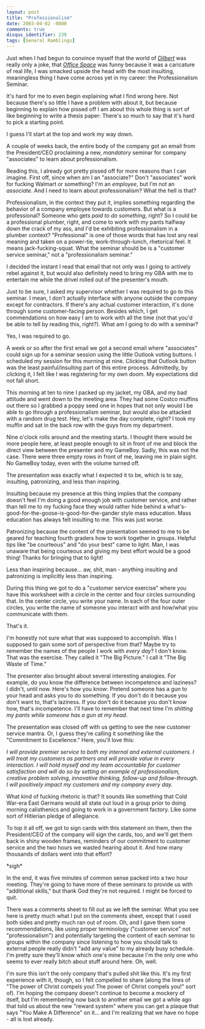 ```yaml
---
layout: post
title: "Professionalism"
date: 2003-04-02 -0800
comments: true
disqus_identifier: 239
tags: [General Ramblings]
---
```

Just when I had begun to convince myself that the world of
[*Dilbert*](http://www.dilbert.com) was really only a joke, that
[*Office
Space*](http://www.amazon.com/exec/obidos/ASIN/6305508550/mhsvortex) was
funny because it was a caricature of real life, I was smacked upside the
head with the most insulting, meaningless thing I have come across yet
in my career: the Professionalism Seminar.
 
 It's hard for me to even begin explaining what I find wrong here. Not
because there's so little I have a problem with about it, but because
beginning to explain how pissed off I am about this whole thing is sort
of like beginning to write a thesis paper: There's so much to say that
it's hard to pick a starting point.
 
 I guess I'll start at the top and work my way down.
 
 A couple of weeks back, the entire body of the company got an email
from the President/CEO proclaiming a new, *mandatory* seminar for
company "associates" to learn about professionalism.
 
 Reading this, I already got pretty pissed off for more reasons than I
can imagine. First off, since when am I an "associate?" Don't
"associates" work for fucking Walmart or something? I'm an *employee*,
but I'm not an *associate*. And I need to learn about professionalism?
What the hell is that?
 
 Professionalism, in the context they put it, implies something
regarding the behavior of a company employee towards customers. But what
is a professional? Someone who gets *paid to do something*, right? So I
could be a professional plumber, right, and come to work with my pants
halfway down the crack of my ass, and I'd be exhibiting professionalism
in a plumber context? "Professional" is one of those words that has lost
any real meaning and taken on a power-tie, work-through-lunch,
rhetorical feel. It means jack-fucking-squat. What the seminar should be
is a "customer service seminar," not a "professionalism seminar."
 
 I decided the instant I read that email that not only was I going to
actively rebel against it, but would also definitely need to bring my
GBA with me to entertain me while the drivel rolled out of the
presenter's mouth.
 
 Just to be sure, I asked my supervisor whether I was required to go to
this seminar. I mean, I don't actually interface with anyone outside the
company except for contractors. If there's any actual customer
interaction, it's done through some customer-facing person. Besides
which, I get commendations on how easy I am to work with all the time
(not that you'd be able to tell by reading this, right?). What am I
going to do with a seminar?
 
 Yes, I was required to go.
 
 A week or so after the first email we got a second email where
"associates" could sign up for a seminar session using the little
Outlook voting buttons. I scheduled my session for this morning at nine.
Clicking that Outlook button was the least painful/insulting part of
this entire process. Admittedly, by clicking it, I felt like I was
registering for my own doom. My expectations did not fall short.
 
 This morning at ten to nine I packed up my jacket, my GBA, and my bad
attitude and went down to the meeting area. They had some Costco muffins
out there so I grabbed a poppy seed one in hopes that not only would I
be able to go through a professionalism seminar, but would also be
attacked with a random drug test. Hey, let's make the day complete,
right? I took my muffin and sat in the back row with the guys from my
department.
 
 Nine o'clock rolls around and the meeting starts. I thought there would
be more people here, at least people enough to sit in front of me and
block the direct view between the presenter and my GameBoy. Sadly, this
was not the case. There were three empty rows in front of me, leaving me
in plain sight. No GameBoy today, even with the volume turned off.
 
 The presentation was exactly what I expected it to be, which is to say,
insulting, patronizing, and less than inspiring.
 
 Insulting because my presence at this thing implies that the company
doesn't feel I'm doing a good enough job with customer service, and
rather than tell me to my fucking face they would rather hide behind a
what's-good-for-the-goose-is-good-for-the-gander style mass education.
Mass education has always felt insulting to me. This was just worse.
 
 Patronizing because the content of the presentation seemed to me to be
geared for teaching fourth graders how to work together in groups.
Helpful tips like "be courteous" and "do your best" came to light. Man,
I was unaware that being courteous and giving my best effort would be a
good thing! Thanks for bringing that to light!
 
 Less than inspiring because... aw, shit, man - anything insulting and
patronizing is implicitly less than inspiring.
 
 During this thing we got to do a "customer service exercise" where you
have this worksheet with a circle in the center and four circles
surrounding that. In the center circle, you write your name. In each of
the four outer circles, you write the name of someone you interact with
and how/what you communicate with them.
 
 That's it.
 
 I'm honestly not sure what that was supposed to accomplish. Was I
supposed to gain some sort of perspective from that? Maybe try to
remember the names of the people I work with *every day*? I don't know.
That was the exercise. They called it "The Big Picture." I call it "The
Big Waste of Time."
 
 The presenter also brought about several interesting analogies. For
example, do you know the difference between incompetence and laziness? I
didn't, until now. Here's how you know: Pretend someone has a gun to
your head and asks you to do something. If you don't do it because you
don't want to, that's laziness. If you don't do it because you don't
know how, that's incompetence. I'll have to remember that next time I'm
*shitting my pants while someone has a gun at my head*.
 
 The presentation was closed off with us getting to see the new customer
service mantra. Or, I guess they're calling it something like the
"Commitment to Excellence." Here, you'll love this:
 
 *I will provide premier service to both my internal and external
customers. I will treat my customers as partners and will provide value
in every interaction. I will hold myself and my team accountable for
customer satisfaction and will do so by setting an example of
professionalism, creative problem solving, innovative thinking,
follow-up and follow-through. I will positively impact my customers and
my company every day.*
 
 What kind of fucking rhetoric is that? It sounds like something that
Cold War-era East Germans would all state out loud in a group prior to
doing morning calisthenics and going to work in a government factory.
Like some sort of Hitlerian pledge of allegiance.
 
 To top it all off, we got to sign cards with this statement on them,
then the President/CEO of the company will sign the cards, too, and
we'll get them back in shiny wooden frames, reminders of our commitment
to customer service and the two hours we wasted hearing about it. And
how many thousands of dollars went into that effort?
 
 \*sigh\*
 
 In the end, it was five minutes of common sense packed into a two hour
meeting. They're going to have more of these seminars to provide us with
"additional skills," but thank God they're not required. I might be
forced to quit.
 
 There was a comments sheet to fill out as we left the seminar. What you
see here is pretty much what I put on the comments sheet, except that I
used both sides and pretty much ran out of room. Oh, and I gave them
some recommendations, like using proper terminology ("customer service"
not "professionalism") and potentially targeting the content of each
seminar to groups within the company since listening to how you should
talk to external people really didn't "add any value" to my already busy
schedule. I'm pretty sure they'll know which one's mine because I'm the
only one who seems to ever really bitch about stuff around here. Oh,
well.
 
 I'm sure this isn't the only company that's pulled shit like this. It's
my first experience with it, though, so I felt compelled to share (along
the lines of "The power of Christ compels you! The power of Christ
compels you!" sort of). I'm hoping the company doesn't continue to
become a mockery of itself, but I'm remembering now back to another
email we got a while ago that told us about the new "reward system"
where you can get a plaque that says "You Make A Difference" on it...
and I'm realizing that we have no hope - all is lost already.
